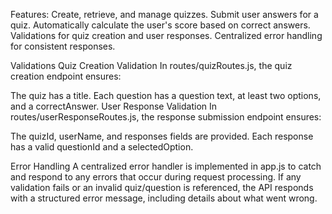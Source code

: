 Features: Create, retrieve, and manage quizzes. Submit user answers for a quiz. Automatically calculate the user's score based on correct answers. Validations for quiz creation and user responses. Centralized error handling for consistent responses.

Validations Quiz Creation Validation In routes/quizRoutes.js, the quiz creation endpoint ensures:

The quiz has a title. Each question has a question text, at least two options, and a correctAnswer. User Response Validation In routes/userResponseRoutes.js, the response submission endpoint ensures:

The quizId, userName, and responses fields are provided. Each response has a valid questionId and a selectedOption.

Error Handling A centralized error handler is implemented in app.js to catch and respond to any errors that occur during request processing. If any validation fails or an invalid quiz/question is referenced, the API responds with a structured error message, including details about what went wrong.